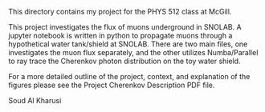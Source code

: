 This directory contains my project for the PHYS 512 class at McGill. 

This project investigates the flux of muons underground in SNOLAB. A jupyter notebook is written in python to propagate muons through a hypothetical water tank/shield at SNOLAB. There are two main files, one investigates the muon flux separately, and the other utilizes Numba/Parallel to ray trace the Cherenkov photon distribution on the toy water shield. 

For a more detailed outline of the project, context, and explanation of the figures please see the Project Cherenkov Description PDF file.

Soud Al Kharusi


